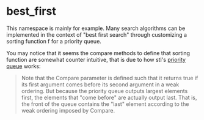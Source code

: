 # best_first

This namespace is mainly for example. Many search algorithms can be implemented in the context of "best first search" through customizing a sorting function f for a priority queue.

You may notice that it seems the compare methods to define that sorting function are somewhat counter intuitive, that is due to how stl's [priority queue](https://en.cppreference.com/w/cpp/container/priority_queue) works:

>Note that the Compare parameter is defined such that it returns true if its first argument comes before its second argument in a weak ordering. But because the priority queue outputs largest elements first, the elements that "come before" are actually output last. That is, the front of the queue contains the "last" element according to the weak ordering imposed by Compare. 
